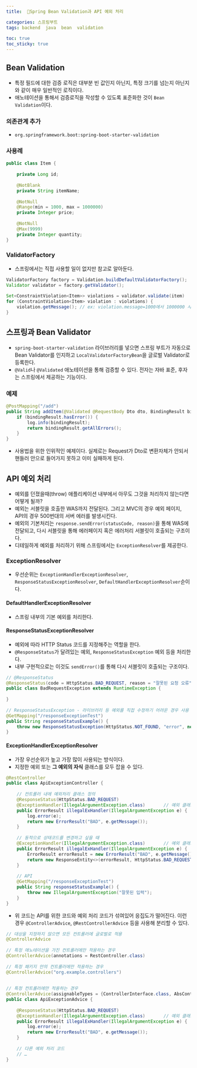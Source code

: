 ```yaml
---
title:  🍃Spring Bean Validation과 API 예외 처리

categories: 스프링부트 
tags: backend  java  bean  validation
 
toc: true
toc_sticky: true
---
```


  
## Bean Validation  
- 특정 필드에 대한 검증 로직은 대부분 빈 값인지 아닌지, 특정 크기를 넘는지 아닌지와 같이 매우 일반적인 로직이다.  
- 애노테이션을 통해서 검증로직을 작성할 수 있도록 표준화한 것이 `Bean Validation`이다.  
  
### 의존관계 추가  
- `org.springframework.boot:spring-boot-starter-validation`  
  
### 사용례  
  
```java  
public class Item {  
  
	private Long id;  
  
	@NotBlank  
	private String itemName;  
  
	@NotNull  
	@Range(min = 1000, max = 1000000)  
	private Integer price;  
  
	@NotNull  
	@Max(9999)  
	private Integer quantity;  
}  
```  
  
  
### ValidatorFactory  
- 스프링에서는 직접 사용할 일이 없지만 참고로 알아둔다.  
  
```java  
ValidatorFactory factory = Validation.buildDefaultValidatorFactory();  
Validator validator = factory.getValidator();  
  
Set<ConstraintViolation<Item>> violations = validator.validate(item)  
for (ConstraintViolation<Item> violation : violations) {  
	violation.getMessage();	// ex: violation.message=1000에서 1000000 사이여야 합니다  
}  
```  
  
## 스프링과 Bean Validator  
- `spring-boot-starter-validation` 라이브러리를 넣으면 스프링 부트가 자동으로 Bean Validator를 인지하고 `LocalValidatorFactoryBean`을 글로벌 Validator로 등록한다.  
- `@Valid`나 `@Validated` 애노테이션을 통해 검증할 수 있다. 전자는 자바 표준, 후자는 스프링에서 제공하는 기능이다.  
  
### 예제  
  
```java  
@PostMapping("/add")  
public String addItem(@Validated @RequestBody Dto dto, BindingResult bindingResult) {  
	if (bindingResult.hasError()) {  
		log.info(bindingResult);  
		return bindingResult.getAllErrors();  
	}  
}  
```  
  
- 사용법을 위한 인위적인 예제이다. 실제로는 Request가 Dto로 변환자체가 안되서 핸들러 안으로 들어가지 못하고 이미 실패하게 된다.  
  
  
## API 예외 처리  
- 예외를 던졌을때(throw) 애플리케이션 내부에서 아무도 그것을 처리하지 않는다면 어떻게 될까?  
- 예외는 서블릿을 호출한 WAS까지 전달된다. 그리고 MVC의 경우 예외 페이지, API의 경우 500번대의 서버 에러를 발생시킨다.  
- 예외의 기본처리는 `response.sendError(statusCode, reason)`을 통해 WAS에 전달되고, 다시 서블릿을 통해 에러페이지 혹은 에러처리 서블릿이 호출되는 구조이다.  
- 디테일하게 예외를 처리하기 위해 스프링에서는 `ExceptionResolver`를 제공한다.  
  
### ExceptionResolver  
- 우선순위는 `ExceptionHandlerExceptionResolver`,  `ResponseStatusExceptionResolver`, `DefaultHandlerExceptionResolver`순이다.  
  
#### DefaultHandlerExceptionResolver  
- 스프링 내부의 기본 예외를 처리한다.  
  
#### ResponseStatusExceptionResolver  
- 예외에 따라 HTTP Status 코드를 지정해주는 역할을 한다.  
- `@ResponseStatus`가 달려있는 예외, `ResponseStatusException` 예외 등을 처리한다.  
- 내부 구현적으로는 이것도 `sendError()`를 통해 다시 서블릿이 호출되는 구조이다.  
  
```java  
// @ResponseStatus  
@ResponseStatus(code = HttpStatus.BAD_REQUEST, reason = "잘못된 요청 오류")  
public class BadRequestException extends RuntimeException {  
  
}  
  
// ResponseStatusException - 라이브러리 등 예외를 직접 수정하기 어려운 경우 사용  
@GetMapping("/responseExceptionTest")  
public String responseStatusExample() {  
	throw new ResponseStatusException(HttpStatus.NOT_FOUND, "error", new IllegalArgumentException());  
}  
```  
  
#### ExceptionHandlerExceptionResolver  
- 가장 우선순위가 높고 가장 많이 사용되는 방식이다.  
- 지정한 예외 또는 **그 예외의 자식** 클래스를 모두 잡을 수 있다.  
  
```java  
@RestController  
public class ApiExceptionController {  
  
	// 컨트롤러 내에 예외처리 클래스 정의  
	@ResponseStatus(HttpStatus.BAD_REQUEST)  
	@ExceptionHandler(IllegalArgumentException.class)		// 예외 클래스는 생략할 수 있다.  
	public ErrorResult illegalExHandler(IllegalArgumentException e) {  
		log.error(e);  
		return new ErrorResult("BAD", e.getMessage());  
	}  
  
	// 동적으로 상태코드를 변경하고 싶을 때  
	@ExceptionHandler(IllegalArgumentException.class)		// 예외 클래스는 생략할 수 있다.  
	public ErrorResult illegalExHandler(IllegalArgumentException e) {  
		ErrorResult errorResult = new ErrorResult("BAD", e.getMessage());  
		return new ResponseEntity<>(errorResult, HttpStatus.BAD_REQUEST);  
	}  
  
	// API  
	@GetMapping("/responseExceptionTest")  
	public String responseStatusExample() {  
		throw new IllegalArgumentException("잘못된 입력");  
	}  
}  
```  
  
- 위 코드는 API를 위한 코드와 예외 처리 코드가 섞여있어 응집도가 떨어진다. 이런 경우 `@ControllerAdvice`, `@RestControllerAdvice` 등을 사용해 분리할 수 있다.  
  
```java  
// 대상을 지정하지 않으면 모든 컨트롤러에 글로벌로 적용  
@ControllerAdvice  
  
// 특정 애노테이션을 가진 컨트롤러에만 적용하는 경우  
@ControllerAdvice(annotations = RestController.class)  
  
// 특정 패키지 안의 컨트롤러에만 적용하는 경우  
@ControllerAdvice("org.example.controllers")  
  
  
// 특정 컨트롤러에만 적용하는 경우  
@ControllerAdvice(assignableTypes = {ControllerInterface.class, AbsController.class})  
public class ApiExceptionAdvice {  
  
	@ResponseStatus(HttpStatus.BAD_REQUEST)  
	@ExceptionHandler(IllegalArgumentException.class)		// 예외 클래스는 생략할 수 있다.  
	public ErrorResult illegalExHandler(IllegalArgumentException e) {  
		log.error(e);  
		return new ErrorResult("BAD", e.getMessage());  
	}  
  
	// 다른 예외 처리 코드  
	// …  
}  
  
```  
